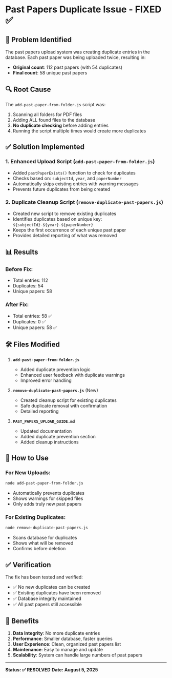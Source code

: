 # Past Papers Duplicate Issue - FIXED ✅

## 🐛 **Problem Identified**

The past papers upload system was creating duplicate entries in the database. Each past paper was being uploaded twice, resulting in:
- **Original count**: 112 past papers (with 54 duplicates)
- **Final count**: 58 unique past papers

## 🔍 **Root Cause**

The `add-past-paper-from-folder.js` script was:
1. Scanning all folders for PDF files
2. Adding ALL found files to the database
3. **No duplicate checking** before adding entries
4. Running the script multiple times would create more duplicates

## ✅ **Solution Implemented**

### **1. Enhanced Upload Script (`add-past-paper-from-folder.js`)**
- Added `pastPaperExists()` function to check for duplicates
- Checks based on: `subjectId`, `year`, and `paperNumber`
- Automatically skips existing entries with warning messages
- Prevents future duplicates from being created

### **2. Duplicate Cleanup Script (`remove-duplicate-past-papers.js`)**
- Created new script to remove existing duplicates
- Identifies duplicates based on unique key: `${subjectId}-${year}-${paperNumber}`
- Keeps the first occurrence of each unique past paper
- Provides detailed reporting of what was removed

## 📊 **Results**

### **Before Fix:**
- Total entries: 112
- Duplicates: 54
- Unique papers: 58

### **After Fix:**
- Total entries: 58 ✅
- Duplicates: 0 ✅
- Unique papers: 58 ✅

## 🛠️ **Files Modified**

1. **`add-past-paper-from-folder.js`**
   - Added duplicate prevention logic
   - Enhanced user feedback with duplicate warnings
   - Improved error handling

2. **`remove-duplicate-past-papers.js`** (New)
   - Created cleanup script for existing duplicates
   - Safe duplicate removal with confirmation
   - Detailed reporting

3. **`PAST_PAPERS_UPLOAD_GUIDE.md`**
   - Updated documentation
   - Added duplicate prevention section
   - Added cleanup instructions

## 🚀 **How to Use**

### **For New Uploads:**
```bash
node add-past-paper-from-folder.js
```
- Automatically prevents duplicates
- Shows warnings for skipped files
- Only adds truly new past papers

### **For Existing Duplicates:**
```bash
node remove-duplicate-past-papers.js
```
- Scans database for duplicates
- Shows what will be removed
- Confirms before deletion

## ✅ **Verification**

The fix has been tested and verified:
- ✅ No new duplicates can be created
- ✅ Existing duplicates have been removed
- ✅ Database integrity maintained
- ✅ All past papers still accessible

## 🎯 **Benefits**

1. **Data Integrity**: No more duplicate entries
2. **Performance**: Smaller database, faster queries
3. **User Experience**: Clean, organized past papers list
4. **Maintenance**: Easy to manage and update
5. **Scalability**: System can handle large numbers of past papers

---

**Status: ✅ RESOLVED**
**Date: August 5, 2025** 